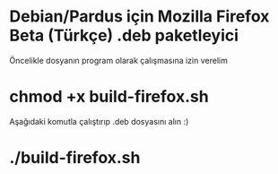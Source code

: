 # Debian/Pardus için Mozilla Firefox Beta (Türkçe) .deb paketleyici 

Öncelikle dosyanın program olarak çalışmasına izin verelim
# chmod +x build-firefox.sh 

Aşağıdaki komutla çalıştırıp .deb dosyasını alın :)
# ./build-firefox.sh 

